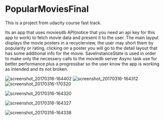 # PopularMoviesFinal

This is a project from udacity course fast track.

Its an app that uses moviesdb API(notice that you need an api key for this app to work) to fetch movie data and present it to the user.
The main layput displays the movie posters in a recyclerview, the user may short them by popularity or rating, clicking on a poster you 
will go to the detail layout that has some additional info for the movie.
SaveInstanceState is used in order to make only the necessery calls to the moviedb server Async task use for better performance plus 
a progressbar so the user know the app is working as intended and its not broken.


![screenshot_20170316-164402](https://cloud.githubusercontent.com/assets/21143253/24002346/2b9f1c26-0a69-11e7-994f-6c9be756215e.png)
![screenshot_20170316-164312](https://cloud.githubusercontent.com/assets/21143253/24002341/277e7ef2-0a69-11e7-8359-5e5ee61b13f5.png)
![screenshot_20170316-170320](https://cloud.githubusercontent.com/assets/21143253/24002928/aba8f774-0a6a-11e7-881e-0679aa5b8feb.png)



![screenshot_20170316-164320](https://cloud.githubusercontent.com/assets/21143253/24002374/395f9714-0a69-11e7-8635-5e4059e31672.png)


![screenshot_20170316-164327](https://cloud.githubusercontent.com/assets/21143253/24002380/3c950e28-0a69-11e7-857d-5661b9f87ce9.png)


![screenshot_20170316-164338](https://cloud.githubusercontent.com/assets/21143253/24002385/3e41a056-0a69-11e7-9c32-bd3f9572784e.png)

